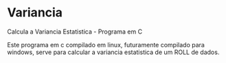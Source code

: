 # Variancia
Calcula a Variancia Estatistica - Programa em C

Este programa em c compilado em linux, futuramente compilado para windows, serve para calcular a variancia estatistica
de um ROLL de dados.
